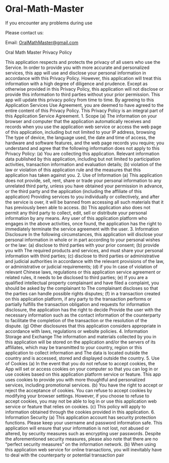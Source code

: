 # Oral-Math-Master

If you encounter any problems during use

Please contact us:

Email: OralMathMaster@gmail.com

Oral Math Master Privacy Policy

This application respects and protects the privacy of all users who use the Service. In order to provide you with more accurate and personalized services, this app will use and disclose your personal information in accordance with this Privacy Policy. However, this application will treat this information with a high degree of diligence and prudence. Except as otherwise provided in this Privacy Policy, this application will not disclose or provide this information to third parties without your prior permission. This app will update this privacy policy from time to time. By agreeing to this Application Services Use Agreement, you are deemed to have agreed to the entire content of this Privacy Policy. This Privacy Policy is an integral part of this Application Service Agreement. 1. Scope (a) The information on your browser and computer that the application automatically receives and records when you use the application web service or access the web page of this application, including but not limited to your IP address, browsing The type of device, the language used, the date and time of access, the hardware and software features, and the web page records you require; you understand and agree that the following information does not apply to this Privacy Policy: (a) You are collecting this application. Relevant information data published by this application, including but not limited to participation activities, transaction information and evaluation details; (b) violation of the law or violation of this application rule and the measures that this application has taken against you. 2. Use of Information (a) This application does not provide, sell, rent, share or trade your personal information to any unrelated third party, unless you have obtained your permission in advance, or the third party and the application (including the affiliate of this application) Providing services to you individually or collectively, and after the service is over, it will be banned from accessing all such materials that it has previously been able to access. (b) This application also does not permit any third party to collect, edit, sell or distribute your personal information by any means. Any user of this application platform who engages in the above activities, once found, the application has the right to immediately terminate the service agreement with the user. 3. Information Disclosure In the following circumstances, this application will disclose your personal information in whole or in part according to your personal wishes or the law: (a) disclose to third parties with your prior consent; (b) provide you with The required products and services, and must share your personal information with third parties; (c) disclose to third parties or administrative and judicial authorities in accordance with the relevant provisions of the law, or administrative or judicial requirements; (d) if you In case of violation of relevant Chinese laws, regulations or this application service agreement or related rules, it needs to be disclosed to third parties; (e) If you are a qualified intellectual property complainant and have filed a complaint, you should be asked by the complainant to The complainant discloses so that the parties can handle possible rights disputes; (f) in a transaction created on this application platform, if any party to the transaction performs or partially fulfills the transaction obligation and requests for information disclosure, the application has the right to decide Provide the user with the necessary information such as the contact information of the counterparty to facilitate the completion of the transaction or the resolution of the dispute. (g) Other disclosures that this application considers appropriate in accordance with laws, regulations or website policies. 4. Information Storage and Exchange The information and materials collected by you in this application will be stored on the application and/or the servers of its affiliates, which may be transmitted to your country, region or this application to collect information and The data is located outside the country and is accessed, stored and displayed outside the country. 5. Use of Cookies (a) In the event that you do not refuse to accept cookies, the App will set or access cookies on your computer so that you can log in or use cookies based on this application platform service or feature. This app uses cookies to provide you with more thoughtful and personalized services, including promotional services. (b) You have the right to accept or reject the acceptance of cookies. You can refuse to accept cookies by modifying your browser settings. However, if you choose to refuse to accept cookies, you may not be able to log in or use this application web service or feature that relies on cookies. (c) This policy will apply to information obtained through the cookies provided in this application. 6. Information Security (a) This application account has security protection functions. Please keep your username and password information safe. This application will ensure that your information is not lost, not abused or altered, by security measures such as encrypting user passwords. Despite the aforementioned security measures, please also note that there are no “perfect security measures” on the information network. (b) When using this application web service for online transactions, you will inevitably have to deal with the counterparty or potential transaction pair
